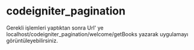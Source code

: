 # codeigniter_pagination


Gerekli işlemleri yaptıktan sonra Url' ye localhost/codeigniter_pagination/welcome/getBooks yazarak uygulamayı görüntüleyebilirsiniz.
